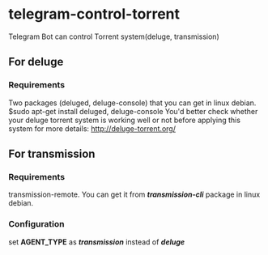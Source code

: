 # telegram-control-torrent
Telegram Bot can control Torrent system(deluge, transmission)
## For deluge
### Requirements
Two packages (deluged, deluge-console) that you can get in linux debian.
$sudo apt-get install deluged, deluge-console
You'd better check whether your deluge torrent system is working well or not before applying this system
for more details: http://deluge-torrent.org/
## For transmission
### Requirements
transmission-remote. You can get it from ***transmission-cli*** package in linux debian.
### Configuration
set **AGENT_TYPE** as ***transmission*** instead of ***deluge***
